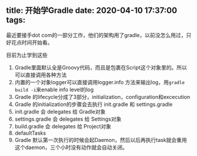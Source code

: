 title: 开始学Gradle
date: 2020-04-10 17:37:00
tags:
---

最近要接手dot com的一部分工作，他们的架构用了gradle，以前没怎么用过，只好花点时间开始看。

目前为止学到这些

1. Gradle里面默认全是Groovy代码，而且是包裹在Script这个对象里的。所以可以直接调用各种方法
2. 内置的一个对象logger可以直接调用logger.info 方法来输出log，用`gradle build -i`来enable info level的log
3. Gradle 的lifecycle分成了3部分，initialization，configuration和excecution
4. Gradle 的initialization的步骤会去执行 init.gradle 和 settings.gradle
5. init.gradle 会 delegates 给 Gradle对象
6. settings.gradle 会 delegates 给 Settings对象
7. build.gradle 会 delegates 给 Project对象
8. defaultTasks
9. Gradle 默认第一次执行的时候会起Daemon，然后以后再执行task就会重用这个daemon，三个小时没有动作就会自动关闭。
